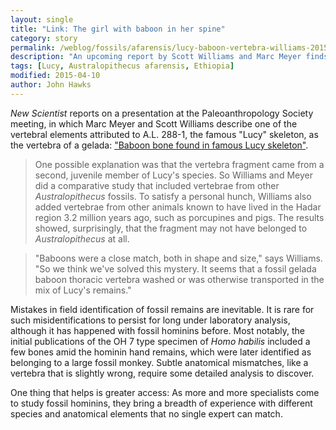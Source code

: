 ```yaml
---
layout: single
title: "Link: The girl with baboon in her spine"
category: story
permalink: /weblog/fossils/afarensis/lucy-baboon-vertebra-williams-2015.html
description: "An upcoming report by Scott Williams and Marc Meyer finds an outlier included in the vertebral remains of Lucy."
tags: [Lucy, Australopithecus afarensis, Ethiopia]
modified: 2015-04-10
author: John Hawks
---
```


_New Scientist_ reports on a presentation at the Paleoanthropology Society meeting, in which Marc Meyer and Scott Williams describe one of the vertebral elements attributed to A.L. 288-1, the famous "Lucy" skeleton, as the vertebra of a gelada: <a href="http://www.newscientist.com/article/dn27325-baboon-bone-found-in-famous-lucy-skeleton.html">"Baboon bone found in famous Lucy skeleton"</a>. 

<blockquote>One possible explanation was that the vertebra fragment came from a second, juvenile member of Lucy's species. So Williams and Meyer did a comparative study that included vertebrae from other <em>Australopithecus</em> fossils. To satisfy a personal hunch, Williams also added vertebrae from other animals known to have lived in the Hadar region 3.2 million years ago, such as porcupines and pigs. The results showed, surprisingly, that the fragment may not have belonged to <em>Australopithecus</em> at all.</blockquote>

<blockquote>"Baboons were a close match, both in shape and size," says Williams. "So we think we've solved this mystery. It seems that a fossil gelada baboon thoracic vertebra washed or was otherwise transported in the mix of Lucy's remains."</blockquote>

Mistakes in field identification of fossil remains are inevitable. It is rare for such misidentifications to persist for long under laboratory analysis, although it has happened with fossil hominins before. Most notably, the initial publications of the OH 7 type specimen of _Homo habilis_ included a few bones amid the hominin hand remains, which were later identified as belonging to a large fossil monkey. Subtle anatomical mismatches, like a vertebra that is slightly wrong, require some detailed analysis to discover. 

One thing that helps is greater access: As more and more specialists come to study fossil hominins, they bring a breadth of experience with different species and anatomical elements that no single expert can match. 
